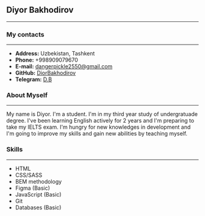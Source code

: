 ## **Diyor Bakhodirov**

---

### **My contacts**

---

+ **Address:** Uzbekistan, Tashkent
+ **Phone:** +998909079670
+ **E-mail:** dangerpickle2550@gmail.com
+ **GitHub:** [DiorBakhodirov](https://github.com/DiorBakhodirov)
+ **Telegram:** [D.B](https://t.me/DB2K02)

### **About Myself**

---

My name is Diyor. I'm a student. I'm in my third year study of undergratuade degree. I've been learning English actively for 2 years and I'm preparing to take my IELTS exam. I'm hungry for new knowledges in development and I'm going to improve my skills and gain new abilities by teaching myself.

### Skills

---

+ HTML
+ CSS/SASS
+ BEM methodology
+ Figma (Basic)
+ JavaScript (Basic)
+ Git
+ Databases (Basic)

